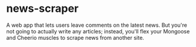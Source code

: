 # news-scraper
A web app that lets users leave comments on the latest news. But you're not going to actually write any articles; instead, you'll flex your Mongoose and Cheerio muscles to scrape news from another site.
